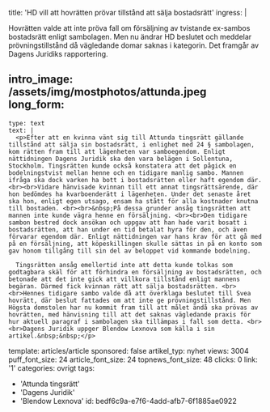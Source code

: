 title: 'HD vill att hovrätten prövar tillstånd att sälja bostadsrätt'
ingress: |
  <p>Hovrätten valde att inte pröva fall om försäljning av tvistande ex-sambos bostadsrätt enligt sambolagen. Men nu ändrar HD beslutet och meddelar prövningstillstånd då vägledande domar saknas i kategorin. Det framgår av Dagens Juridiks rapportering.
  </p>
  
intro_image: /assets/img/mostphotos/attunda.jpeg
long_form:
  -
    type: text
    text: |
      <p>Efter att en kvinna vänt sig till Attunda tingsrätt gällande tillstånd att sälja sin bostadsrätt, i enlighet med 24 § sambolagen, kom rätten fram till att lägenheten var samboegendom. Enligt nättidningen Dagens Juridik ska den vara belägen i Sollentuna, Stockholm. Tingsrätten kunde också konstatera att det pågick en bodelningstvist mellan henne och en tidigare manlig sambo. Mannen ifråga ska dock varken ha bott i bostadsrätten eller haft egendom där. <br><br>Vidare hänvisade kvinnan till ett annat tingsrättsärende, där hon bedömdes ha kvarboenderätt i lägenheten. Under det senaste året ska hon, enligt egen utsago, ensam ha stått för alla kostnader knutna till bostaden. <br><br>&nbsp;På dessa grunder ansåg tingsrätten att mannen inte kunde vägra henne en försäljning. <br><br>Den tidigare sambon bestred dock ansökan och uppgav att han hade varit bosatt i bostadsrätten, att han under en tid betalat hyra för den, och även förvarar egendom där. Enligt nättidningen var hans krav för att gå med på en försäljning, att köpeskillingen skulle sättas in på en konto som gav honom tillgång till sin del av beloppet vid kommande bodelning.  
      
      Tingsrätten ansåg emellertid inte att detta kunde tolkas som godtagbara skäl för att förhindra en försäljning av bostadsrätten, och betonade att det inte gick att villkora tillstånd enligt mannens begäran. Därmed fick kvinnan rätt att sälja bostadsrätten. <br><br>Hennes tidigare sambo valde då att överklaga beslutet till Svea hovrätt, där beslut fattades om att inte ge prövningstillstånd. Men Högsta domstolen har nu kommit fram till att målet ändå ska prövas av hovrätten, med hänvisning till att det saknas vägledande praxis för hur aktuell paragraf i sambolagen ska tillämpas i fall som detta. <br><br>Dagens Juridik uppger Blendow Lexnova som källa i sin artikel.&nbsp;&nbsp;</p>
      
template: articles/article
sponsored: false
artikel_typ: nyhet
views: 3004
puff_font_size: 24
article_font_size: 24
topnews_font_size: 48
clicks: 0
link: '1'
categories: ovrigt
tags:
  - 'Attunda tingsrätt'
  - 'Dagens Juridik'
  - 'Blendow Lexnova'
id: bedf6c9a-e7f6-4add-afb7-6f1885ae0922

